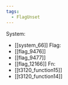 ```yaml
---
tags:
  - FlagUnset
---
```

System:
- [[system_66]]
Flag:
- [[flag_9476]]
- [[flag_9477]]
- [[flag_12166]]
Fn:
- [[t3120_function15]]
- [[t3120_function14]]
